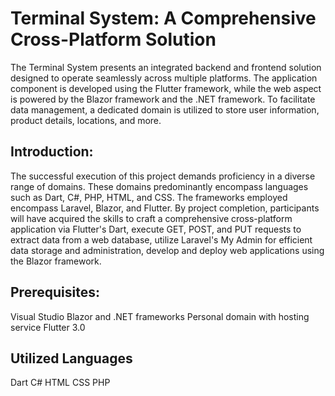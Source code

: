 # Terminal System: A Comprehensive Cross-Platform Solution
The Terminal System presents an integrated backend and frontend solution designed to operate seamlessly across multiple platforms. The application component is developed using the Flutter framework, while the web aspect is powered by the Blazor framework and the .NET framework. To facilitate data management, a dedicated domain is utilized to store user information, product details, locations, and more.

## Introduction:
The successful execution of this project demands proficiency in a diverse range of domains. These domains predominantly encompass languages such as Dart, C#, PHP, HTML, and CSS. The frameworks employed encompass Laravel, Blazor, and Flutter. By project completion, participants will have acquired the skills to craft a comprehensive cross-platform application via Flutter's Dart, execute GET, POST, and PUT requests to extract data from a web database, utilize Laravel's My Admin for efficient data storage and administration, develop and deploy web applications using the Blazor framework.

## Prerequisites:
Visual Studio
Blazor and .NET frameworks
Personal domain with hosting service
Flutter 3.0

## Utilized Languages
Dart
C#
HTML
CSS
PHP



